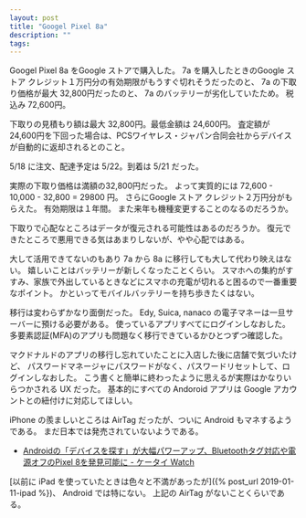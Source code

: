 ```yaml
---
layout: post
title: "Googel Pixel 8a"
description: ""
tags: 
---
```


Googel Pixel 8a をGoogle ストアで購入した。
7a を購入したときのGoogle ストア クレジット１万円分の有効期限がもうすぐ切れそうだったのと、
7a の下取り価格が最大 32,800円だったのと、
7a のバッテリーが劣化していたため。
税込み 72,600円。

下取りの見積もり額は最大 32,800円。最低金額は 24,600円。
査定額が 24,600円を下回った場合は、PCSワイヤレス・ジャパン合同会社からデバイスが自動的に返却されるとのこと。

5/18 に注文、配達予定は 5/22。到着は 5/21 だった。

実際の下取り価格は満額の32,800円だった。
よって実質的には 72,600 - 10,000 - 32,800 = 29800 円。
さらにGoogle ストア クレジット２万円分がもらえた。
有効期限は１年間。
また来年も機種変更することのなるのだろうか。

下取りで心配なところはデータが復元される可能性はあるのだろうか。
復元できたところで悪用できる気はあまりしないが、やや心配ではある。

大して活用できてないのもあり 7a から 8a に移行しても大して代わり映えはない。
嬉しいことはバッテリーが新しくなったことくらい。
スマホへの集約がすすみ、家族で外出しているときなどにスマホの充電が切れると困るので一番重要なポイント。
かといってモバイルバッテリーを持ち歩きたくはない。

移行は変わらずかなり面倒だった。
Edy, Suica, nanaco の電子マネーは一旦サーバーに預ける必要がある。
使っているアプリすべてにログインしなおした。
多要素認証(MFA)のアプリも問題なく移行できているかひとつずつ確認した。

マクドナルドのアプリの移行し忘れていたことに入店した後に店舗で気づいたけど、
パスワードマネージャにパスワードがなく、パスワードリセットして、ログインしなおした。
こう書くと簡単に終わったように思えるが実際はかなりいらつかされる UX だった。
基本的にすべての Andoroid アプリは Google アカウントとの紐付けに対応してほしい。

iPhone の羨ましいところは AirTag だったが、ついに Android もマネするようである。
まだ日本では発売されていないようである。
* [Androidの「デバイスを探す」が大幅パワーアップ、Bluetoothタグ対応や電源オフのPixel 8を発見可能に - ケータイ Watch](https://k-tai.watch.impress.co.jp/docs/news/1582879.html)

[以前に iPad を使っていたときは色々と不満があったが]({% post_url 2019-01-11-ipad %})、
Android では特にない。
上記の AirTag がないことくらいである。
